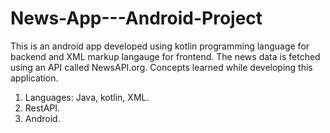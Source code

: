 # News-App---Android-Project
This is an android app developed using kotlin programming language for backend and XML markup langauge for frontend. 
The news data is fetched using an API called NewsAPI.org. 
Concepts learned while developing this application.
1. Languages: Java, kotlin, XML.
2. RestAPI.
3. Android.
